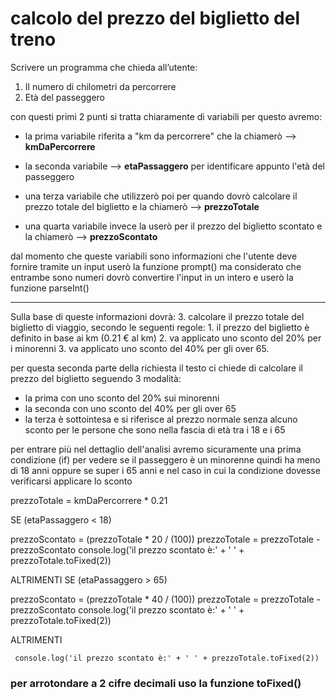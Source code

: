 # calcolo del prezzo del biglietto del treno

Scrivere un programma che chieda all’utente:

1. Il numero di chilometri da percorrere
2. Età del passeggero

con questi primi 2 punti si tratta chiaramente di variabili per questo avremo:

- la prima variabile riferita a "km da percorrere" che la chiamerò --> **kmDaPercorrere**

- la seconda variabile --> **etaPassaggero** per identificare appunto l'età del passeggero

- una terza variabile che utilizzerò poi per quando dovrò calcolare il prezzo totale del biglietto e la chiamerò -->  **prezzoTotale**

- una quarta variabile invece la userò per il prezzo del biglietto scontato e la chiamerò --> **prezzoScontato**

dal momento che queste variabili sono informazioni che l'utente deve fornire tramite un input userò la funzione prompt() ma considerato che entrambe sono numeri dovrò convertire l'input in un intero e userò la funzione  parseInt()

<hr>

Sulla base di queste informazioni dovrà:
3. calcolare il prezzo totale del biglietto di viaggio, secondo le seguenti regole:
    1. il prezzo del biglietto è definito in base ai km (0.21 € al km)
    2. va applicato uno sconto del 20% per i minorenni
    3. va applicato uno sconto del 40% per gli over 65.

per questa seconda parte della richiesta il testo ci chiede di calcolare il prezzo del biglietto seguendo 3 modalità:

- la prima con uno sconto del 20% sui minorenni 
- la seconda con uno sconto del 40% per gli over 65 
- la terza è sottointesa e si riferisce al prezzo normale senza alcuno sconto per le persone che sono nella fascia di età tra i 18 e i 65

per entrare più nel dettaglio dell'analisi avremo sicuramente una prima condizione (if) per vedere se il passeggero è un minorenne quindi ha meno di 18 anni oppure se super i 65 anni e nel caso in cui la condizione dovesse verificarsi applicare lo sconto

prezzoTotale = kmDaPercorrere * 0.21

SE (etaPassaggero < 18)

   prezzoScontato = (prezzoTotale * 20 / (100))
   prezzoTotale = prezzoTotale - prezzoScontato
    console.log('il prezzo scontato è:' + ' ' + prezzoTotale.toFixed(2))

ALTRIMENTI SE (etaPassaggero > 65)

   prezzoScontato = (prezzoTotale * 40 / (100))
   prezzoTotale = prezzoTotale - prezzoScontato
    console.log('il prezzo scontato è:' + ' ' + prezzoTotale.toFixed(2))

ALTRIMENTI 

     console.log('il prezzo scontato è:' + ' ' + prezzoTotale.toFixed(2))


### per arrotondare a 2 cifre decimali uso la funzione toFixed()